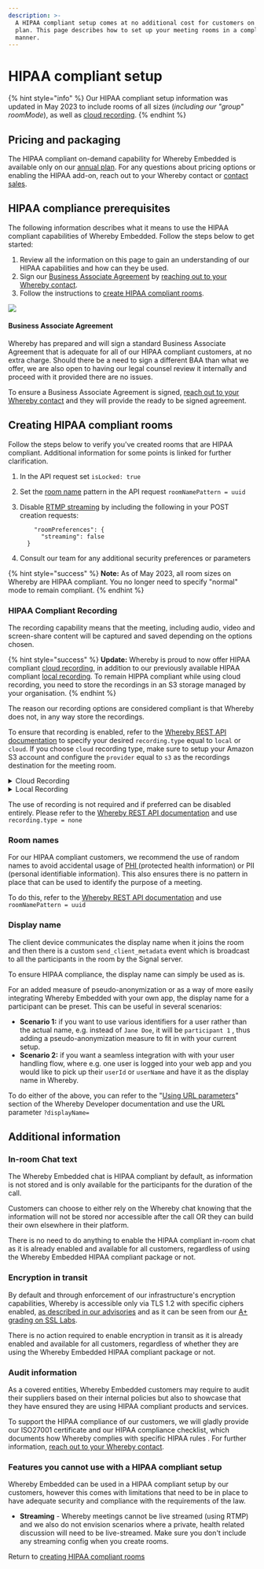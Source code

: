 ```yaml
---
description: >-
  A HIPAA compliant setup comes at no additional cost for customers on an annual
  plan. This page describes how to set up your meeting rooms in a compliant
  manner.
---
```


# HIPAA compliant setup

{% hint style="info" %}
Our HIPAA compliant setup information was updated in May 2023 to include rooms of all sizes (_including our "group" roomMode_), as well as [cloud recording](hipaa-compliant-setup.md#hipaa-compliant-recording).
{% endhint %}

## Pricing and packaging&#x20;

The HIPAA compliant on-demand capability for Whereby Embedded is available only on our [annual plan](https://whereby.com/information/embedded/pricing/). For any questions about pricing options or enabling the HIPAA add-on, reach out to your Whereby contact or [contact sales](https://whereby.com/information/contact-sales).&#x20;

## HIPAA compliance prerequisites

The following information describes what it means to use the HIPAA compliant capabilities of Whereby Embedded. Follow the steps below to get started:

1. Review all the information on this page to gain an understanding of our HIPAA capabilities and how can they be used.
2. Sign our [Business Associate Agreement](hipaa-compliant-setup.md#business-associate-agreement) by [reaching out to your Whereby contact](https://whereby.com/information/contact-sales/).
3. Follow the instructions to [create HIPAA compliant rooms](hipaa-compliant-setup.md#creating-hipaa-compliant-rooms).

![](.gitbook/assets/hipaa-compliant.jpg)

#### Business Associate Agreement&#x20;

Whereby has prepared and will sign a standard Business Associate Agreement that is adequate for all of our HIPAA compliant customers, at no extra charge. Should there be a need to sign a different BAA than what we offer, we are also open to having our legal counsel review it internally and proceed with it provided there are no issues.

To ensure a Business Associate Agreement is signed, [reach out to your Whereby contact](https://whereby.com/information/contact-sales/) and they will provide the ready to be signed agreement.&#x20;

## Creating HIPAA compliant rooms

Follow the steps below to verify you've created rooms that are HIPAA compliant. Additional information for some points is linked for further clarification.

1. In the API request set `isLocked: true`&#x20;
2. Set the [room name](hipaa-compliant-setup.md#room-names) pattern in the API request `roomNamePattern = uuid`&#x20;
3.  Disable [RTMP streaming](hipaa-compliant-setup.md#features-you-cannot-use-with-a-hipaa-compliant-setup) by including the following in your POST creation requests:

    ```postman_json
        "roomPreferences": {
          "streaming": false
      }
    ```
4. Consult our team for any additional security preferences or parameters

{% hint style="success" %}
**Note:** As of May 2023, all room sizes on Whereby are HIPAA compliant. You no longer need to specify "normal" mode to remain compliant.
{% endhint %}

### HIPAA Compliant Recording&#x20;

The recording capability means that the meeting, including audio, video and screen-share content will be captured and saved depending on the options chosen.

{% hint style="success" %}
**Update:** Whereby is proud to now offer HIPAA compliant [cloud recording](recording-and-streaming-rooms/recording-with-embedded/cloud-recording.md), in addition to our previously available HIPAA compliant [local recording](recording-and-streaming-rooms/recording-with-embedded/local-recording.md). To remain HIPPA compliant while using cloud recording, you need to store the recordings in an S3 storage managed by your organisation.
{% endhint %}

The reason our recording options are considered compliant is that Whereby does not, in any way store the recordings.

To ensure that recording is enabled, refer to the [Whereby REST API documentation](whereby-rest-api-reference/) to specify your desired `recording.type` equal to `local` or `cloud`. If you choose `cloud` recording type, make sure to setup your Amazon S3 account and configure the `provider` equal to `s3` as the recordings destination for the meeting room.&#x20;

<details>

<summary>Cloud Recording</summary>

Cloud recording is considered HIPAA compliant as long as the recording files are saved to a customer owned and controlled S3 storage buckets. \
\
We also request that you create a bucket with a specific [bucket policy](https://docs.aws.amazon.com/AmazonS3/latest/userguide/bucket-policies.html) to ensure compliance:

```
{
	"Version": "2012-10-17",
	"Statement": [
		{
			"Sid": "AllowListAndPutRecordings",
			"Effect": "Allow",
			"Principal": {
				"AWS": "arn:aws:iam::<aws_account_id>:user/<aws_user>"
			},
			"Action": [
				"s3:ListBucket",
				"s3:PutObject"
			],
			"Resource": [
				"arn:aws:s3:::<recording_bucket>",
				"arn:aws:s3:::<recording_bucket>/*"
			]
		}
	]
}
```

</details>

<details>

<summary>Local Recording</summary>

It is the responsibility of the person that initiated the recording and saved it locally to adhere to HIPAA requirements. Be sure to assess internally if this is something that can be accept per your HIPAA compliant policies.

Whereby cannot control what happens to a local recording.&#x20;

[Local recording setup and instruction](recording-and-streaming-rooms/recording-with-embedded/local-recording.md#enabling-local-recording)

</details>

The use of recording is not required and if preferred can be disabled entirely. Please refer to the [Whereby REST API documentation](whereby-rest-api-reference/) and use `recording.type = none`&#x20;

### Room names&#x20;

For our HIPAA compliant customers, we recommend the use of random names to avoid accidental usage of [PHI ](https://www.hhs.gov/hipaa/for-professionals/privacy/laws-regulations/index.html)(protected health information) or PII (personal identifiable information). This also ensures there is no pattern in place that can be used to identify the purpose of a meeting.

To do this, refer to the [Whereby REST API documentation](whereby-rest-api-reference/) and use `roomNamePattern = uuid`&#x20;

### Display name&#x20;

The client device communicates the display name when it joins the room and then there is a custom `send_client_metadata` event which is broadcast to all the participants in the room by the Signal server.

To ensure HIPAA compliance, the display name can simply be used as is.

For an added measure of pseudo-anonymization or as a way of more easily integrating Whereby Embedded with your own app, the display name for a participant can be preset. This can be useful in several scenarios:

* **Scenario 1:** if you want to use various identifiers for a user rather than the actual name, e.g. instead of `Jane Doe`, it will be `participant 1` , thus adding a pseudo-anonymization measure to fit in with your current setup.
* **Scenario 2:** if you want a seamless integration with with your user handling flow, where e.g. one user is logged into your web app and you would like to pick up their `userId` or `userName` and have it as the display name in Whereby.

To do either of the above, you can refer to the "[Using URL parameters](customizing-rooms/using-url-parameters.md)" section of the Whereby Developer documentation and use the URL parameter `?displayName=` &#x20;

## Additional information

### In-room Chat text&#x20;

The Whereby Embedded chat is HIPAA compliant by default, as information is not stored and is only available for the participants for the duration of the call.

Customers can choose to either rely on the Whereby chat knowing that the information will not be stored nor accessible after the call OR they can build their own elsewhere in their platform.

There is no need to do anything to enable the HIPAA compliant in-room chat as it is already enabled and available for all customers, regardless of using the Whereby Embedded HIPAA compliant package or not.

### Encryption in transit&#x20;

By default and through enforcement of our infrastructure's encryption capabilities, Whereby is accessible only via TLS 1.2 with specific ciphers enabled, [as described in our advisories](https://whereby.helpscoutdocs.com/article/710-whereby-tls-cipher-update) and as it can be seen from our [A+ grading on SSL Labs](https://www.ssllabs.com/ssltest/analyze.html?d=whereby.com\&latest).

There is no action required to enable encryption in transit as it is already enabled and available for all customers, regardless of whether they are using the Whereby Embedded HIPAA compliant package or not.&#x20;

### Audit information

As a covered entities, Whereby Embedded customers may require to audit their suppliers based on their internal policies but also to showcase that they have ensured they are using HIPAA compliant products and services.

To support the HIPAA compliance of our customers, we will gladly provide our ISO27001 certificate and our HIPAA compliance checklist, which documents how Whereby complies with specific HIPAA rules . For further information, [reach out to your Whereby contact](https://whereby.com/information/contact-sales/).

### Features you cannot use with a HIPAA compliant setup

Whereby Embedded can be used in a HIPAA compliant setup by our customers, however this comes with limitations that need to be in place to have adequate security and compliance with the requirements of the law.&#x20;

* **Streaming** - Whereby meetings cannot be live streamed (using RTMP) and we also do not envision scenarios where a private, health related discussion will need to be live-streamed. Make sure you don't include any streaming config when you create rooms.

Return to [creating HIPAA compliant rooms](hipaa-compliant-setup.md#creating-hipaa-compliant-rooms)

